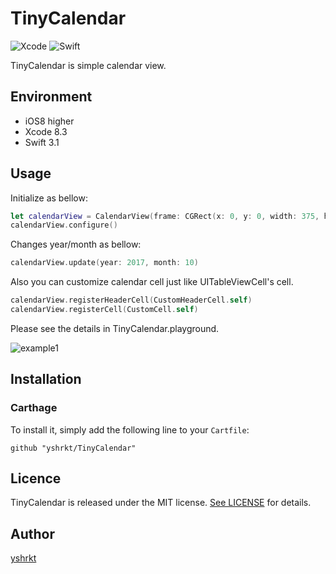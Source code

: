 # TinyCalendar
![Xcode](https://img.shields.io/badge/Xcode-8.3-brightgreen.svg)
![Swift](https://img.shields.io/badge/Swift-3.1-brightgreen.svg)

TinyCalendar is simple calendar view.

## Environment

* iOS8 higher
* Xcode 8.3
* Swift 3.1

## Usage

Initialize as bellow:
```swift
let calendarView = CalendarView(frame: CGRect(x: 0, y: 0, width: 375, height: 375))
calendarView.configure()
```

Changes year/month as bellow:
```swift
calendarView.update(year: 2017, month: 10)
```

Also you can customize calendar cell just like UITableViewCell's cell.
```swift
calendarView.registerHeaderCell(CustomHeaderCell.self)
calendarView.registerCell(CustomCell.self)
```
Please see the details in TinyCalendar.playground.

![example1](https://github.com/yshrkt/TinyCalendar/blob/master/images/example1.png)

## Installation

### Carthage

To install it, simply add the following line to your `Cartfile`:

```
github "yshrkt/TinyCalendar"
```

## Licence

TinyCalendar is released under the MIT license. [See LICENSE](https://github.com/yshrkt/TinyCalendar/blob/master/LICENSE) for details.

## Author

[yshrkt](https://github.com/yshrkt)
